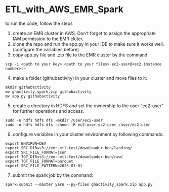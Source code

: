# ETL_with_AWS_EMR_Spark

to run the code, follow the steps
1. create an EMR cluster in AWS. Don't forget to assign the appropriate IAM permission to the EMR cluter.
2. clone the repo and run the app.py in your IDE to make sure it works well. (configure the variables before)
3. copy app.py file and .zip file to the EMR cluster by the command:
```
scp -i <path to your key> <path to your files> ec2-user@<ec2 instance number>:~
```
4. make a folder (githubactivity) in your cluster and move files to it:
```
mkdir githubactivity
mv ghactivity_spark.zip githubactivity
mv app.py githubactivity
```
5. create a directory in HDFS and set the ownership to the user "ec2-user" for further operations and access.
```
sudo -u hdfs hdfs dfs -mkdir /user/ec2-user
sudo -u hdfs hdfs dfs -chown -R ec2-user:ec2-user /user/ec2-user
```
6. configure variables in your cluster environment by following commands:
```
export ENVIRON=DEV
export SRC_DIR=s3://emr-etl-test/downloader-ben/landing/
export SRC_FILE_FORMAT=json
export TGT_DIR=s3://emr-etl-test/downloader-ben/raw/
export TGT_FILE_FORMAT=parquet
export SRC_FILE_PATTERN=2023-01-01
```
7. submit the spark job by the command:
```
spark-submit --master yarn --py-files ghactivity_spark.zip app.py
```
